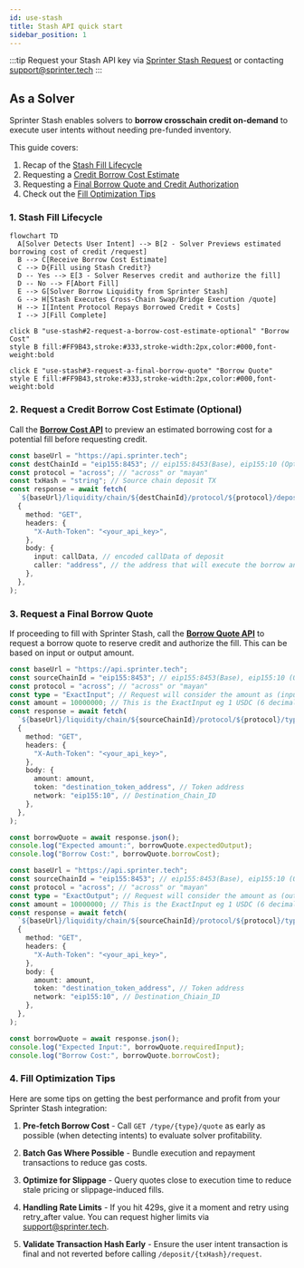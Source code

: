 ```yaml
---
id: use-stash
title: Stash API quick start
sidebar_position: 1
---
```


:::tip
Request your Stash API key via [Sprinter Stash Request](https://forms.gle/kgpcQK722Ley2gke7) or contacting support@sprinter.tech
:::

## As a Solver

Sprinter Stash enables solvers to **borrow crosschain credit on-demand** to execute user intents without needing pre-funded inventory.

This guide covers:

1. Recap of the [Stash Fill Lifecycle](use-stash#1-stash-solver-fill-lifecycle)
2. Requesting a [Credit Borrow Cost Estimate](use-stash#2-request-a-borrow-cost-estimate-optional)
3. Requesting a [Final Borrow Quote and Credit Authorization](use-stash#3-request-a-final-borrow-quote)
4. Check out the [Fill Optimization Tips](use-stash#4-fill-optimization-tips)

### 1. Stash Fill Lifecycle

<div style={{ display: "flex", justifyContent: "center" }}>

```mermaid
flowchart TD
  A[Solver Detects User Intent] --> B[2 - Solver Previews estimated borrowing cost of credit /request]
  B --> C[Receive Borrow Cost Estimate]
  C --> D{Fill using Stash Credit?}
  D -- Yes --> E[3 - Solver Reserves credit and authorize the fill]
  D -- No --> F[Abort Fill]
  E --> G[Solver Borrow Liquidity from Sprinter Stash]
  G --> H[Stash Executes Cross-Chain Swap/Bridge Execution /quote]
  H --> I[Intent Protocol Repays Borrowed Credit + Costs]
  I --> J[Fill Complete]

click B "use-stash#2-request-a-borrow-cost-estimate-optional" "Borrow Cost"
style B fill:#FF9B43,stroke:#333,stroke-width:2px,color:#000,font-weight:bold

click E "use-stash#3-request-a-final-borrow-quote" "Borrow Quote"
style E fill:#FF9B43,stroke:#333,stroke-width:2px,color:#000,font-weight:bold

```

</div>

### 2. Request a Credit Borrow Cost Estimate (Optional)

Call the [**Borrow Cost API**](borrow-cost-api) to preview an estimated borrowing cost for a potential fill before requesting credit.

```ts title="Fetch Borrow Cost Estimate Example Payload"
const baseUrl = "https://api.sprinter.tech";
const destChainId = "eip155:8453"; // eip155:8453(Base), eip155:10 (Optimism), eip155:42161 (Arbitrum) destChainId must use capid format from our configuration
const protocol = "across"; // "across" or "mayan"
const txHash = "string"; // Source chain deposit TX
const response = await fetch(
  `${baseUrl}/liquidity/chain/${destChainId}/protocol/${protocol}/deposit/${txHash}/requests`,
  {
    method: "GET",
    headers: {
      "X-Auth-Token": "<your_api_key>",
    },
    body: {
      input: callData, // encoded callData of deposit
      caller: "address", // the address that will execute the borrow and fill ond destChainId
    },
  },
);
```

### 3. Request a Final Borrow Quote

If proceeding to fill with Sprinter Stash, call the [**Borrow Quote API**](borrow-quote-api) to request a borrow quote to reserve credit and authorize the fill. This can be based on input or output amount.

```ts title="Request Final Borrow Quote with type ExactInput (input amount - borrow costs)"
const baseUrl = "https://api.sprinter.tech";
const sourceChainId = "eip155:8453"; // eip155:8453(Base), eip155:10 (Optimism), eip155:42161 (Arbitrum). ChainId must use capid format from our configuration
const protocol = "across"; // "across" or "mayan"
const type = "ExactInput"; // Request will consider the amount as (input amount - borrow costs)
const amount = 10000000; // This is the ExactInput eg 1 USDC (6 decimals)
const response = await fetch(
  `${baseUrl}/liquidity/chain/${sourceChainId}/protocol/${protocol}/type/${type}/quote`,
  {
    method: "GET",
    headers: {
      "X-Auth-Token": "<your_api_key>",
    },
    body: {
      amount: amount,
      token: "destination_token_address", // Token address
      network: "eip155:10", // Destination_Chain_ID
    },
  },
);

const borrowQuote = await response.json();
console.log("Expected amount:", borrowQuote.expectedOutput);
console.log("Borrow Cost:", borrowQuote.borrowCost);
```

```ts title="Request Final Borrow Quote with type ExactOutput (output amount + borrow costs)"
const baseUrl = "https://api.sprinter.tech";
const sourceChainId = "eip155:8453"; // eip155:8453(Base), eip155:10 (Optimism), eip155:42161 (Arbitrum). ChainId must use capid format from our configuration
const protocol = "across"; // "across" or "mayan"
const type = "ExactOutput"; // Request will consider the amount as (output amount + borrow costs)
const amount = 10000000; // This is the ExactInput eg 1 USDC (6 decimals)
const response = await fetch(
  `${baseUrl}/liquidity/chain/${sourceChainId}/protocol/${protocol}/type/${type}/quote`,
  {
    method: "GET",
    headers: {
      "X-Auth-Token": "<your_api_key>",
    },
    body: {
      amount: amount,
      token: "destination_token_address", // Token address
      network: "eip155:10", // Destination_Chiain_ID
    },
  },
);

const borrowQuote = await response.json();
console.log("Expected Input:", borrowQuote.requiredInput);
console.log("Borrow Cost:", borrowQuote.borrowCost);
```

### 4. Fill Optimization Tips

Here are some tips on getting the best performance and profit from your Sprinter Stash integration:

1. **Pre-fetch Borrow Cost** - Call `GET /type/{type}/quote` as early as possible (when detecting intents) to evaluate solver profitability.

2. **Batch Gas Where Possible** - Bundle execution and repayment transactions to reduce gas costs.

3. **Optimize for Slippage** - Query quotes close to execution time to reduce stale pricing or slippage-induced fills.

4. **Handling Rate Limits** - If you hit 429s, give it a moment and retry using retry_after value. You can request higher limits via support@sprinter.tech.

5. **Validate Transaction Hash Early** - Ensure the user intent transaction is final and not reverted before calling `/deposit/{txHash}/request`.
